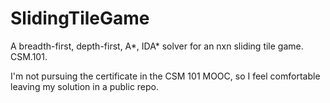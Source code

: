 # SlidingTileGame
A breadth-first, depth-first, A*, IDA* solver for an nxn sliding tile game. CSM.101.

I'm not pursuing the certificate in the CSM 101 MOOC, so I feel comfortable leaving my solution in a public repo.
